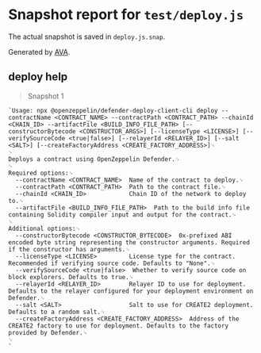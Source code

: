 # Snapshot report for `test/deploy.js`

The actual snapshot is saved in `deploy.js.snap`.

Generated by [AVA](https://avajs.dev).

## deploy help

> Snapshot 1

    `Usage: npx @openzeppelin/defender-deploy-client-cli deploy --contractName <CONTRACT_NAME> --contractPath <CONTRACT_PATH> --chainId <CHAIN_ID> --artifactFile <BUILD_INFO_FILE_PATH> [--constructorBytecode <CONSTRUCTOR_ARGS>] [--licenseType <LICENSE>] [--verifySourceCode <true|false>] [--relayerId <RELAYER_ID>] [--salt <SALT>] [--createFactoryAddress <CREATE_FACTORY_ADDRESS>]␊
    ␊
    Deploys a contract using OpenZeppelin Defender.␊
    ␊
    Required options:␊
      --contractName <CONTRACT_NAME>  Name of the contract to deploy.␊
      --contractPath <CONTRACT_PATH>  Path to the contract file.␊
      --chainId <CHAIN_ID>            Chain ID of the network to deploy to.␊
      --artifactFile <BUILD_INFO_FILE_PATH>  Path to the build info file containing Solidity compiler input and output for the contract.␊
    ␊
    Additional options:␊
      --constructorBytecode <CONSTRUCTOR_BYTECODE>  0x-prefixed ABI encoded byte string representing the constructor arguments. Required if the constructor has arguments.␊
      --licenseType <LICENSE>         License type for the contract. Recommended if verifying source code. Defaults to "None".␊
      --verifySourceCode <true|false>  Whether to verify source code on block explorers. Defaults to true.␊
      --relayerId <RELAYER_ID>        Relayer ID to use for deployment. Defaults to the relayer configured for your deployment environment on Defender.␊
      --salt <SALT>                   Salt to use for CREATE2 deployment. Defaults to a random salt.␊
      --createFactoryAddress <CREATE_FACTORY_ADDRESS>  Address of the CREATE2 factory to use for deployment. Defaults to the factory provided by Defender.␊
    ␊
    `
